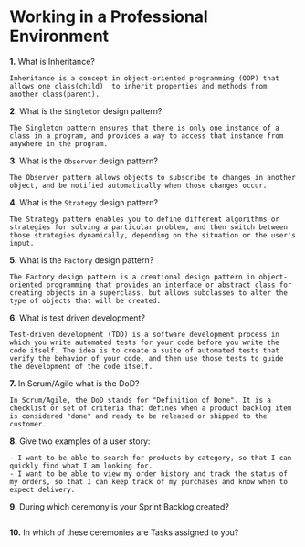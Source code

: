 # Working in a Professional Environment

**1.** What is Inheritance?
<!-- enter you answer in the space below -->
```
Inheritance is a concept in object-oriented programming (OOP) that allows one class(child)  to inherit properties and methods from another class(parent).
```
**2.** What is the `Singleton` design pattern?
<!-- enter you answer in the space below -->
```
The Singleton pattern ensures that there is only one instance of a class in a program, and provides a way to access that instance from anywhere in the program.
```
**3.** What is the `Observer` design pattern?
<!-- enter you answer in the space below -->
```
The Observer pattern allows objects to subscribe to changes in another object, and be notified automatically when those changes occur. 
```
**4.** What is the `Strategy` design pattern?
<!-- enter you answer in the space below -->
```
The Strategy pattern enables you to define different algorithms or strategies for solving a particular problem, and then switch between those strategies dynamically, depending on the situation or the user's input.
```
**5.** What is the `Factory` design pattern?
<!-- enter you answer in the space below -->
```
The Factory design pattern is a creational design pattern in object-oriented programming that provides an interface or abstract class for creating objects in a superclass, but allows subclasses to alter the type of objects that will be created.
```
**6.** What is test driven development?
<!-- enter you answer in the space below -->
```
Test-driven development (TDD) is a software development process in which you write automated tests for your code before you write the code itself. The idea is to create a suite of automated tests that verify the behavior of your code, and then use those tests to guide the development of the code itself.
```
**7.** In Scrum/Agile what is the DoD?
<!-- enter you answer in the space below -->
```
In Scrum/Agile, the DoD stands for "Definition of Done". It is a checklist or set of criteria that defines when a product backlog item is considered "done" and ready to be released or shipped to the customer.
```
**8.** Give two examples of a user story:
<!-- enter you answer in the space below -->
```
- I want to be able to search for products by category, so that I can quickly find what I am looking for.
- I want to be able to view my order history and track the status of my orders, so that I can keep track of my purchases and know when to expect delivery.
```
**9.** During which ceremony is your Sprint Backlog created?
<!-- enter you answer in the space below -->
```

```
**10.** In which of these ceremonies are Tasks assigned to you?
<!-- enter you answer in the space below -->
```

```